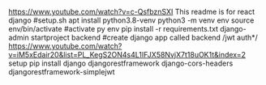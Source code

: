 https://www.youtube.com/watch?v=c-QsfbznSXI
This readme is for react django 
#setup.sh
apt install python3.8-venv
 python3 -m venv env
 source env/bin/activate #activate py env
 pip install -r requirements.txt 
 django-admin startproject backend #create django app called backend
/jwt auth*/
https://www.youtube.com/watch?v=iM5xEdair20&list=PL_KegS2ON4s4L1IFJX58NvjX7t18uOK1t&index=2
setup
pip install django djangorestframework django-cors-headers djangorestframework-simplejwt
